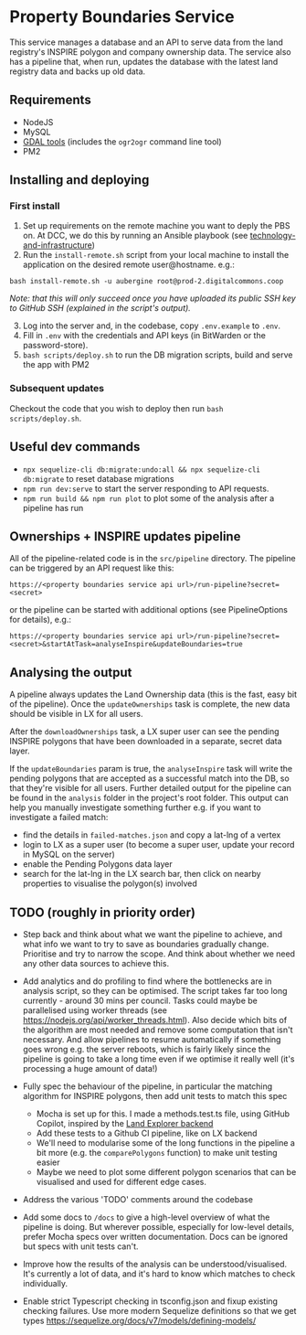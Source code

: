 # Property Boundaries Service

This service manages a database and an API to serve data from the land registry's INSPIRE polygon and company ownership data. The service also has a pipeline that, when run, updates the database with the latest land registry data and backs up old data.

## Requirements

- NodeJS
- MySQL
- [GDAL tools](https://gdal.org/download.html) (includes the `ogr2ogr` command line tool)
- PM2

## Installing and deploying

### First install

1. Set up requirements on the remote machine you want to deply the PBS on. At DCC, we do this by running an Ansible playbook (see [technology-and-infrastructure](https://github.com/DigitalCommons/technology-and-infrastructure/tree/master))
2. Run the `install-remote.sh` script from your local machine to install the application on the desired remote user@hostname. e.g.:

```
bash install-remote.sh -u aubergine root@prod-2.digitalcommons.coop
```

_Note: that this will only succeed once you have uploaded its public SSH key to GitHub SSH (explained in the script's output)._

3. Log into the server and, in the codebase, copy `.env.example` to `.env`.
4. Fill in `.env` with the credentials and API keys (in BitWarden or the password-store).
5. `bash scripts/deploy.sh` to run the DB migration scripts, build and serve the app with PM2

### Subsequent updates

Checkout the code that you wish to deploy then run `bash scripts/deploy.sh`.

## Useful dev commands

- `npx sequelize-cli db:migrate:undo:all && npx sequelize-cli db:migrate` to reset database migrations
- `npm run dev:serve` to start the server responding to API requests.
- `npm run build && npm run plot` to plot some of the analysis after a pipeline has run

## Ownerships + INSPIRE updates pipeline

All of the pipeline-related code is in the `src/pipeline` directory. The pipeline can be triggered by an API request like this:

`https://<property boundaries service api url>/run-pipeline?secret=<secret>`

or the pipeline can be started with additional options (see PipelineOptions for details), e.g.:

`https://<property boundaries service api url>/run-pipeline?secret=<secret>&startAtTask=analyseInspire&updateBoundaries=true`

## Analysing the output

A pipeline always updates the Land Ownership data (this is the fast, easy bit of the pipeline). Once the `updateOwnerships` task is complete, the new data should be visible in LX for all users.

After the `downloadOwnerships` task, a LX super user can see the pending INSPIRE polygons that have been downloaded in a separate, secret data layer.

If the `updateBoundaries` param is true, the `analyseInspire` task will write the pending polygons that are accepted as a successful match into the DB, so that they're visible for all users. Further detailed output for the pipeline can be found in the `analysis` folder in the project's root folder. This output can help you manually investigate something further e.g. if you want to investigate a failed match:

- find the details in `failed-matches.json` and copy a lat-lng of a vertex
- login to LX as a super user (to become a super user, update your record in MySQL on the server)
- enable the Pending Polygons data layer
- search for the lat-lng in the LX search bar, then click on nearby properties to visualise the polygon(s) involved

## TODO (roughly in priority order)

- Step back and think about what we want the pipeline to achieve, and what info we want to try to save as boundaries gradually change. Prioritise and try to narrow the scope. And think about whether we need any other data sources to achieve this.

- Add analytics and do profiling to find where the bottlenecks are in analysis script, so they can be optimised. The script takes far too long currently - around 30 mins per council. Tasks could maybe be parallelised using worker threads (see https://nodejs.org/api/worker_threads.html). Also decide which bits of the algorithm are most needed and remove some computation that isn't necessary. And allow pipelines to resume automatically if something goes wrong e.g. the server reboots, which is fairly likely since the pipeline is going to take a long time even if we optimise it really well (it's processing a huge amount of data!)

- Fully spec the behaviour of the pipeline, in particular the matching algorithm for INSPIRE
  polygons, then add unit tests to match this spec

  - Mocha is set up for this. I made a methods.test.ts file, using GitHub Copilot, inspired by the [Land Explorer backend](https://github.com/DigitalCommons/land-explorer-front-end/wiki/Testing#unit-tests)
  - Add these tests to a Github CI pipeline, like on LX backend
  - We'll need to modularise some of the long functions in the pipeline a bit more (e.g. the `comparePolygons` function) to make unit testing easier
  - Maybe we need to plot some different polygon scenarios that can be visualised and used for different edge cases.

- Address the various 'TODO' comments around the codebase

- Add some docs to `/docs` to give a high-level overview of what the pipeline is doing. But wherever possible,
  especially for low-level details, prefer Mocha specs over written
  documentation. Docs can be ignored but specs with unit tests can't.

- Improve how the results of the analysis can be understood/visualised. It's currently a lot of data, and it's hard to know which matches to check individually.

- Enable strict Typescript checking in tsconfig.json and fixup existing checking failures. Use more modern Sequelize definitions so that we get types https://sequelize.org/docs/v7/models/defining-models/
